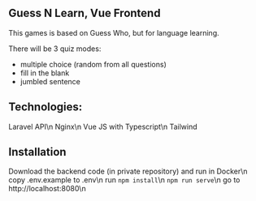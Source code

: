 ## Guess N Learn, Vue Frontend

This games is based on Guess Who, but for language learning.

There will be 3 quiz modes:

- multiple choice (random from all questions)
- fill in the blank
- jumbled sentence

## Technologies:

Laravel API\n
Nginx\n
Vue JS with Typescript\n
Tailwind

## Installation

Download the backend code (in private repository) and run in Docker\n
copy .env.example to .env\n
run `npm install`\n
`npm run serve`\n
go to http://localhost:8080\n
